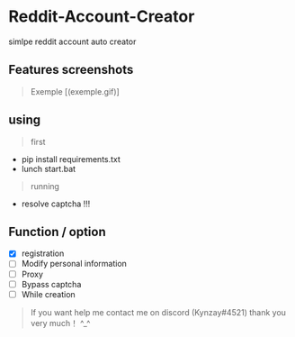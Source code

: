 # Reddit-Account-Creator
simlpe reddit account auto creator 

## Features screenshots

> Exemple
[(exemple.gif)]

## using
> first
* pip install requirements.txt
* lunch start.bat
> running
* resolve captcha !!!

## Function / option
- [X] registration
- [ ] Modify personal information
- [ ] Proxy
- [ ] Bypass captcha
- [ ] While creation

> If you want help me contact me on discord (Kynzay#4521) thank you very much！ ^_^
